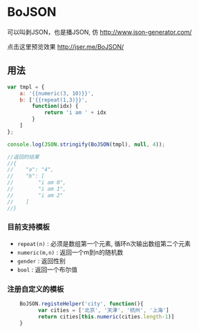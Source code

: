 # BoJSON
可以叫剥JSON，也是播JSON, 仿  http://www.json-generator.com/

点击这里预览效果  http://jser.me/BoJSON/

## 用法

```javascript
var tmpl = {
    a: '{{numeric(3, 10)}}',
    b: ['{{repeat(1,3)}}',
        function(idx) {
            return 'i am ' + idx
        }
    ]
};

console.log(JSON.stringify(BoJSON(tmpl), null, 4));

//返回的结果
//{
//    "a": "4",
//    "b": [
//        "i am 0",
//        "i am 1",
//        "i am 2"
//    ]
//}
```

### 目前支持模板
* `repeat(n)` :  必须是数组第一个元素, 循环n次输出数组第二个元素
* `numeric(m,n)` :  返回一个m到n的随机数
* `gender` : 返回性别
* `bool` : 返回一个布尔值

### 注册自定义的模板

```javascript
    BoJSON.registeHelper('city', function(){
          var cities = ['北京', '天津', '杭州', '上海']
          return cities[this.numeric(cities.length-1)]
    }
```
